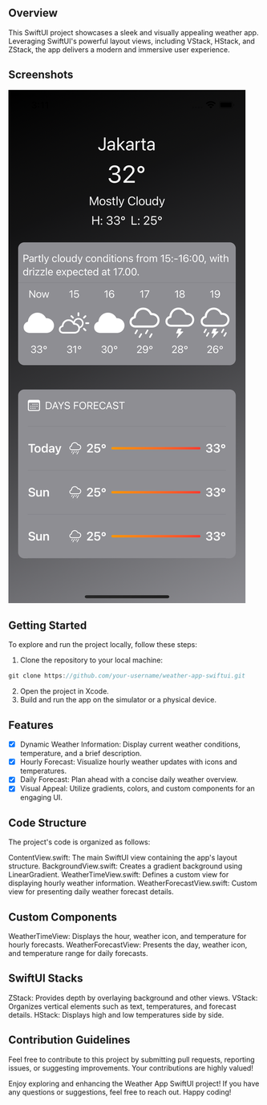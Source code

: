 ## Overview

This SwiftUI project showcases a sleek and visually appealing weather app. Leveraging SwiftUI's powerful layout views, including VStack, HStack, and ZStack, the app delivers a modern and immersive user experience.

## Screenshots

![ss](Resources/ss.png)

## Getting Started

To explore and run the project locally, follow these steps:

1. Clone the repository to your local machine:
```swift
git clone https://github.com/your-username/weather-app-swiftui.git
```
2. Open the project in Xcode.
3. Build and run the app on the simulator or a physical device.

## Features

- [x] Dynamic Weather Information: Display current weather conditions, temperature, and a brief description.
- [x] Hourly Forecast: Visualize hourly weather updates with icons and temperatures.
- [x] Daily Forecast: Plan ahead with a concise daily weather overview.
- [x] Visual Appeal: Utilize gradients, colors, and custom components for an engaging UI.

## Code Structure

The project's code is organized as follows:

ContentView.swift: The main SwiftUI view containing the app's layout structure.
BackgroundView.swift: Creates a gradient background using LinearGradient.
WeatherTimeView.swift: Defines a custom view for displaying hourly weather information.
WeatherForecastView.swift: Custom view for presenting daily weather forecast details.

## Custom Components
WeatherTimeView: Displays the hour, weather icon, and temperature for hourly forecasts.
WeatherForecastView: Presents the day, weather icon, and temperature range for daily forecasts.

## SwiftUI Stacks
ZStack: Provides depth by overlaying background and other views.
VStack: Organizes vertical elements such as text, temperatures, and forecast details.
HStack: Displays high and low temperatures side by side.

## Contribution Guidelines
Feel free to contribute to this project by submitting pull requests, reporting issues, or suggesting improvements. Your contributions are highly valued!

Enjoy exploring and enhancing the Weather App SwiftUI project! If you have any questions or suggestions, feel free to reach out. Happy coding!